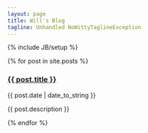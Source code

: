 ```yaml
---
layout: page
title: Will's Blog
tagline: Unhandled NoWittyTaglineException
---
```

{% include JB/setup %}

<div class="posts">
    {% for post in site.posts %}
        <div class="summary">
            <h3><a href="{{ BASE_PATH }}{{ post.url }}">{{ post.title }}</a></h3>
            <p class="date">{{ post.date | date_to_string }}</p>
            <p>{{ post.description }}</p>
        </div>
    {% endfor %}
</div>
